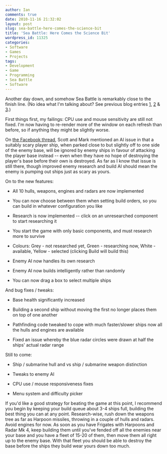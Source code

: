 ```yaml
---
author: Ian
comments: true
date: 2010-11-16 21:32:02
layout: post
slug: sea-battle-here-comes-the-science-bit
title: 'Sea Battle: Here Comes the Science Bit'
wordpress_id: 11325
categories:
- Software
- Games
- Projects
tags:
- Development
- Game
- Programming
- Sea Battle
- Software
---
```


Another day down, and somehow Sea Battle is remarkably close to the finish line.  (No idea what I'm talking about?  See previous blog entries [1](/blog/game-idea-spam-time), [2](/blog/sea-battle-now-with-more-processing) & [3](/blog/sea-battle-thats-what-guns-are-for).)

First things first, my failings: CPU use and mouse sensitivity are still not fixed.  I'm now having to re-render more of the window on each refresh than before, so if anything they might be slightly worse.

On [the Facebook thread](http://www.facebook.com/notes/ian-renton/sea-battle-thats-what-guns-are-for/500597827278), Scott and Mark mentioned an AI issue in that a suitably scary player ship, when parked close to but slightly off to one side of the enemy base, will be ignored by enemy ships in favour of attacking the player base instead -- even when they have no hope of destroying the player's base before their own is destroyed.  As far as I know that issue is still there, though improved enemy research and build AI should mean the enemy is pumping out ships just as scary as yours.

On to the new features:

	
  * All 10 hulls, weapons, engines and radars are now implemented

	
  * You can now choose between them when setting build orders, so you can build in whatever configuration you like

	
  * Research is now implemented -- click on an unresearched component to start researching it

	
  * You start the game with only basic components, and must research more to survive

	
  * Colours: Grey - not researched yet, Green - researching now, White - available, Yellow - selected (clicking Build will build this)

	
  * Enemy AI now handles its own research

	
  * Enemy AI now builds intelligently rather than randomly

	
  * You can now drag a box to select multiple ships
  

And bug fixes / tweaks:

	
  * Base health significantly increased

	
  * Building a second ship without moving the first no longer places them on top of one another

	
  * Pathfinding code tweaked to cope with much faster/slower ships now all the hulls and engines are available

	
  * Fixed an issue whereby the blue radar circles were drawn at half the ships' actual radar range

  

Still to come:

	
  * Ship / submarine hull and vs ship / submarine weapon distinction

	
  * Tweaks to enemy AI

	
  * CPU use / mouse responsiveness fixes

	
  * Menu system and difficulty picker

  

If you'd like a good strategy for beating the game at this point, I recommend you begin by keeping your build queue about 3-4 ships full, building the best thing you can at any point.  Research-wise, rush down the weapons tree as far as Harpoon missiles, throwing in a couple of hulls and radars.  Avoid engines for now.  As soon as you have Frigates with Harpoons and Radar Mk 4, keep building them until you've fended off all the enemies near your base and you have a fleet of 15-20 of them, then move them all right up to the enemy base.  With that fleet you should be able to destroy the base before the ships they build wear yours down too much.
